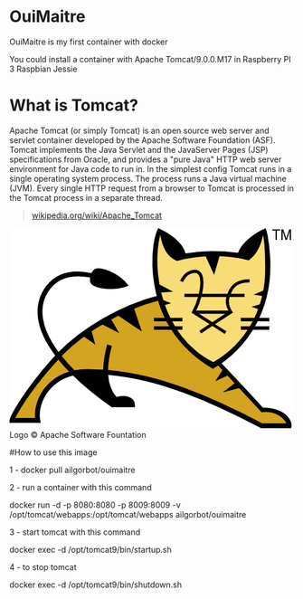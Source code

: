 # OuiMaitre
OuiMaitre is my first container with docker

You could install a container with Apache Tomcat/9.0.0.M17 in Raspberry PI 3 Raspbian Jessie

# What is Tomcat?

Apache Tomcat (or simply Tomcat) is an open source web server and servlet container developed by the Apache Software Foundation (ASF). Tomcat implements the Java Servlet and the JavaServer Pages (JSP) specifications from Oracle, and provides a "pure Java" HTTP web server environment for Java code to run in. In the simplest config Tomcat runs in a single operating system process. The process runs a Java virtual machine (JVM). Every single HTTP request from a browser to Tomcat is processed in the Tomcat process in a separate thread.

> [wikipedia.org/wiki/Apache_Tomcat](https://en.wikipedia.org/wiki/Apache_Tomcat)

![logo](https://raw.githubusercontent.com/docker-library/docs/master/tomcat/logo.png)Logo &copy; Apache Software Fountation



#How to use this image

1 - docker pull ailgorbot/ouimaitre

2 - run a container with this command

docker run -d -p 8080:8080 -p 8009:8009 -v /opt/tomcat/webapps:/opt/tomcat/webapps ailgorbot/ouimaitre

3 - start tomcat with this command

docker exec -d <container name> /opt/tomcat9/bin/startup.sh

4 - to stop tomcat

docker exec -d <container name> /opt/tomcat9/bin/shutdown.sh








